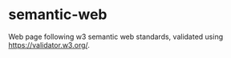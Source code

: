 # semantic-web
Web page following w3 semantic web standards, validated using https://validator.w3.org/.
